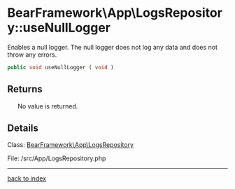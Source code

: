 # BearFramework\App\LogsRepository::useNullLogger

Enables a null logger. The null logger does not log any data and does not throw any errors.

```php
public void useNullLogger ( void )
```

## Returns

&nbsp;&nbsp;&nbsp;&nbsp;&nbsp;&nbsp;No value is returned.

## Details

Class: [BearFramework\App\LogsRepository](bearframework.app.logsrepository.class.md)

File: /src/App/LogsRepository.php

---

[back to index](index.md)

